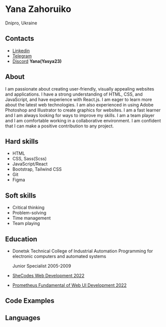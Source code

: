 # Yana Zahoruiko 
Dnipro, Ukraine
## Contacts
- [Linkedin](https://www.linkedin.com/in/yana-zahoruiko-9645ab239/) 
- [Telegram](https://t.me/Yasya232)
- [Discord](https://discord.com/users/Yana#7442) **Yana(Yasya23)**
## About
I am passionate about creating user-friendly, visually appealing websites and applications. I have a strong understanding of HTML, CSS, and JavaScript, and have experience with React.js. I am eager to learn more about the latest web technologies. I am also experienced in using Adobe Photoshop and Illustrator to create graphics for websites. I am a fast learner and I am always looking for ways to improve my skills. I am a team player and I am comfortable working in a collaborative environment. I am confident that I can make a positive contribution to any project.
## Hard skills
- HTML
- CSS, Sass(Scss) 
- JavaScript/React
- Bootstrap, Tailwind CSS
- Git
- Figma
## Soft skills
- Critical thinking 
- Problem-solving 
- Time management
- Team playing
## Education
- Donetsk Technical College of Industrial Automation
Programming for electronic computers and automated systems

  Junior Specialist 2005-2009
- [SheCodes Web Development 2022](https://www.shecodes.io/certificates/a073fc406bc31f7d04b54fb09aaf6db5) 
- [Prometheus Fundamental of Web UI Development 2022](https://courses.prometheus.org.ua:18090/downloads/e42f59b2d7a64b0992203233db4531d7/Certificate.pdf)
## Code Examples
## Languages
